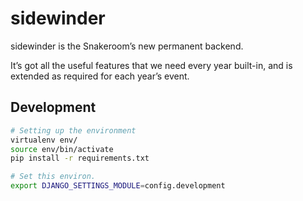 # sidewinder

sidewinder is the Snakeroom’s new permanent backend.

It’s got all the useful features that we need every year built-in, and is extended as required for each year’s event.

## Development
```sh
# Setting up the environment
virtualenv env/
source env/bin/activate
pip install -r requirements.txt

# Set this environ.
export DJANGO_SETTINGS_MODULE=config.development
```